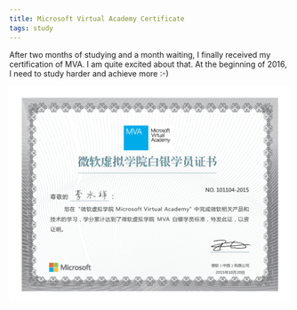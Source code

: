```yaml
---
title: Microsoft Virtual Academy Certificate
tags: study
---
```


After two months of studying and a month waiting, I finally received my certification of MVA. I am quite excited about that. At the beginning of 2016, I need to study harder and achieve more :-)

![MVA Certification](/assets/images/mva-certification.png)
